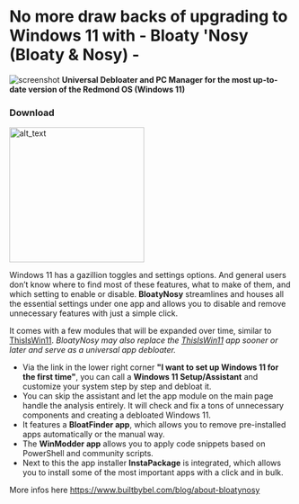 # No more draw backs of upgrading to Windows 11 with - Bloaty 'Nosy (Bloaty & Nosy) -

![screenshot](https://github.com/builtbybel/BloatyNosy/blob/main/assets/bloatynosy.png?raw=true)
**Universal Debloater and PC Manager for the most up-to-date version of the Redmond OS (Windows 11)**

### Download
[<img alt="alt_text" width="240px" src="https://upload.wikimedia.org/wikipedia/commons/f/f7/Get_it_from_Microsoft_Badge.svg" href=""/>](https://apps.microsoft.com/store/detail/XPDCJG88N6FD16) 

Windows 11 has a gazillion toggles and settings options. And general users don’t know where to find most of these features, what to make of them, and which setting to enable or disable. **BloatyNosy** streamlines and houses all the essential settings under one app and allows you to disable and remove unnecessary features with just a simple click. 

It comes with a few modules that will be expanded over time, similar to [ThisIsWin11](https://github.com/builtbybel/ThisIsWin11). 
_BloatyNosy may also replace the [ThisIsWin11](https://github.com/builtbybel/ThisIsWin11) app sooner or later and serve as a universal app debloater._

- Via the link in the lower right corner **"I want to set up Windows 11 for the first time"**, you can call a **Windows 11 Setup/Assistant** and customize your system step by step and debloat it.
- You can skip the assistant and let the app module on the main page handle the analysis entirely. It will check and fix a tons of unnecessary components and creating a debloated Windows 11.
- It features a **BloatFinder app**, which allows you to remove pre-installed apps automatically or the manual way. 
- The **WinModder app** allows you to apply code snippets based on PowerShell and community scripts.
- Next to this the app installer **InstaPackage** is integrated, which allows you to install some of the most important apps with a click and in bulk.


More infos here https://www.builtbybel.com/blog/about-bloatynosy
